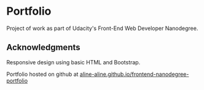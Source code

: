 # Portfolio

Project of work as part of Udacity's Front-End Web Developer Nanodegree.

## Acknowledgments

Responsive design using basic HTML and Bootstrap.

Portfolio hosted on github at [aline-aline.github.io/frontend-nanodegree-portfolio](https://aline-aline.github.io/frontend-nanodegree-portfolio/)
